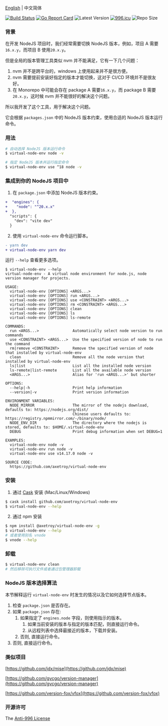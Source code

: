 [English](README.md) | 中文简体

[![Build Status](https://github.com/axetroy/virtual-node-env/workflows/ci/badge.svg)](https://github.com/axetroy/virtual-node-env/actions)
[![Go Report Card](https://goreportcard.com/badge/github.com/axetroy/virtual-node-env)](https://goreportcard.com/report/github.com/axetroy/virtual-node-env)
![Latest Version](https://img.shields.io/github/v/release/axetroy/virtual-node-env.svg)
[![996.icu](https://img.shields.io/badge/link-996.icu-red.svg)](https://996.icu)
![Repo Size](https://img.shields.io/github/repo-size/axetroy/virtual-node-env.svg)

### 背景

在开发 NodeJS 项目时，我们经常需要切换 NodeJS 版本，例如，项目 A 需要`16.x.y`，而项目 B 使用`20.x.y`。

但是全局的版本管理工具类似 nvm 并不能满足，它有一下几个问题：

1. nvm 并不是跨平台的，windows 上使用起来并不是很方便。
2. nvm 需要提前安装好指定的版本才能切换，这对于 CI/CD 环境并不是很友好。
3. 在 Monorepo 中可能会存在 package A 需要`16.x.y`，而 package B 需要`20.x.y`，这时候 nvm 并不能很好的解决这个问题。

所以我开发了这个工具，用于解决这个问题。

它会根据 `packages.json` 中的 NodeJS 版本约束，使用合适的 NodeJS 版本运行命令。

### 用法

```bash
# 自动选择 NodeJS 版本运行命令
$ virtual-node-env node -v

# 指定 NodeJS 版本并运行指定命令
$ virtual-node-env use ^18 node -v
```

### 集成到你的 NodeJS 项目中

1. 在 `package.json` 中添加 NodeJS 版本约束。

```diff
+  "engines": {
+    "node": "^20.x.x"
+  },
  "scripts": {
    "dev": "vite dev"
  }
```

2. 使用 `virtual-node-env` 命令运行脚本。

```diff
- yarn dev
+ virtual-node-env yarn dev
```

运行 `--help` 查看更多选项。

```
$ virtual-node-env --help
virtual-node-env - A virtual node environment for node.js, node version manager for projects.

USAGE:
  virtual-node-env [OPTIONS] <ARGS...>
  virtual-node-env [OPTIONS] run <ARGS...>
  virtual-node-env [OPTIONS] use <CONSTRAINT> <ARGS...>
  virtual-node-env [OPTIONS] rm <CONSTRAINT> <ARGS...>
  virtual-node-env [OPTIONS] clean
  virtual-node-env [OPTIONS] ls
  virtual-node-env [OPTIONS] ls-remote

COMMANDS:
  run <ARGS...>               Automatically select node version to run commands
  use <CONSTRAINT> <ARGS...>  Use the specified version of node to run the command
  rm|remove <CONSTRAINT>      Remove the specified version of node that installed by virtual-node-env
  clean                       Remove all the node version that installed by virtual-node-env
  ls|list                     List all the installed node version
  ls-remote|list-remote       List all the available node version
  <ARGS...>                   Alias for 'run <ARGS...>' but shorter

OPTIONS:
  --help|-h                   Print help information
  --version|-v                Print version information

ENVIRONMENT VARIABLES:
  NODE_MIRROR                 The mirror of the nodejs download, defaults to: https://nodejs.org/dist/
                              Chinese users defaults to: https://registry.npmmirror.com/-/binary/node/
  NODE_ENV_DIR                The directory where the nodejs is stored, defaults to: $HOME/.virtual-node-env
  DEBUG                       Print debug information when set DEBUG=1

EXAMPLES:
  virtual-node-env node -v
  virtual-node-env run node -v
  virtual-node-env use v14.17.0 node -v

SOURCE CODE:
  https://github.com/axetroy/virtual-node-env
```

### 安装

1. 通过 [Cask](https://github.com/cask-pkg/cask.rs) 安装 (Mac/Linux/Windows)

```bash
$ cask install github.com/axetroy/virtual-node-env
$ virtual-node-env --help
```

2. 通过 npm 安装

```sh
$ npm install @axetroy/virtual-node-env -g
$ virtual-node-env --help
# 或者使用别名 vnode
$ vnode --help
```

### 卸载

```bash
$ virtual-node-env clean
# 然后移除可执行文件或者通过包管理器卸载
```

### NodeJS 版本选择算法

本节解释运行 `virtual-node-env` 时发生的情况以及它如何选择节点版本。

1. 检查 `package.json` 是否存在。
2. 如果 `package.json` 存在:
   1. 如果指定了 `engines.node` 字段，则使用指示的版本。
      1. 如果当前安装的版本与指定的版本匹配，则直接运行命令。
      2. 从远程列表中选择最接近的版本，下载并安装。
   2. 否则, 直接运行命令。
3. 否则, 直接运行命令。

### 类似项目

[https://github.com/jdx/mise](https://github.com/jdx/mise)

[https://github.com/gvcgo/version-manager](https://github.com/gvcgo/version-manager)

[https://github.com/version-fox/vfox](https://github.com/version-fox/vfox)

### 开源许可

The [Anti-996 License](LICENSE)
